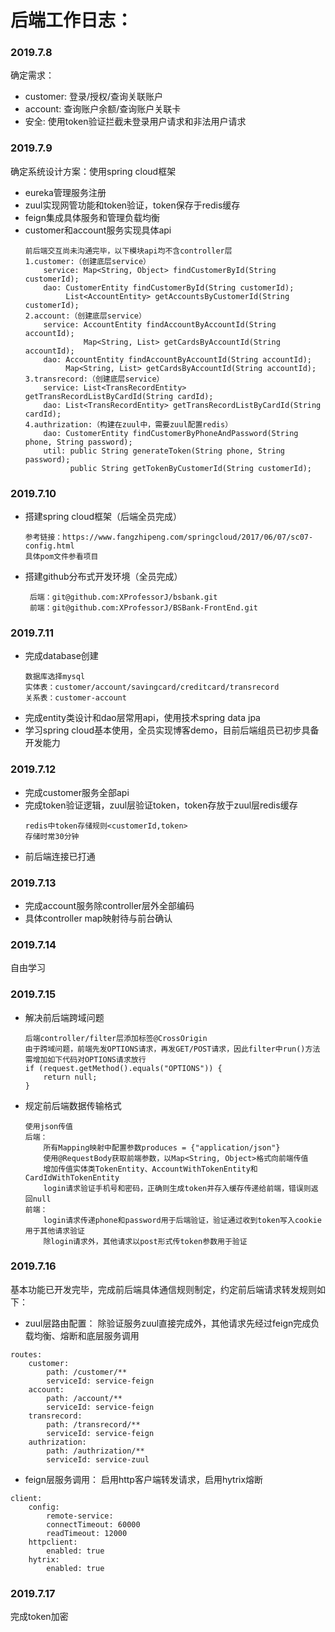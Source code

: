 # 后端工作日志：

### 2019.7.8
确定需求：
* customer: 登录/授权/查询关联账户
* account: 查询账户余额/查询账户关联卡
* 安全: 使用token验证拦截未登录用户请求和非法用户请求

### 2019.7.9
确定系统设计方案：使用spring cloud框架
* eureka管理服务注册
* zuul实现网管功能和token验证，token保存于redis缓存
* feign集成具体服务和管理负载均衡
* customer和account服务实现具体api
   ```
   前后端交互尚未沟通完毕，以下模块api均不含controller层
   1.customer:（创建底层service）
       service: Map<String, Object> findCustomerById(String customerId);
       dao: CustomerEntity findCustomerById(String customerId);
            List<AccountEntity> getAccountsByCustomerId(String customerId);
   2.account:（创建底层service）
       service: AccountEntity findAccountByAccountId(String accountId);
                Map<String, List> getCardsByAccountId(String accountId);
       dao: AccountEntity findAccountByAccountId(String accountId);
            Map<String, List> getCardsByAccountId(String accountId);
   3.transrecord:（创建底层service）
       service: List<TransRecordEntity> getTransRecordListByCardId(String cardId);
       dao: List<TransRecordEntity> getTransRecordListByCardId(String cardId);
   4.authrization:（构建在zuul中，需要zuul配置redis）
       dao: CustomerEntity findCustomerByPhoneAndPassword(String phone, String password);
       util: public String generateToken(String phone, String password);
             public String getTokenByCustomerId(String customerId);
   ```

### 2019.7.10
* 搭建spring cloud框架（后端全员完成）
   ```
   参考链接：https://www.fangzhipeng.com/springcloud/2017/06/07/sc07-config.html
   具体pom文件参看项目
   ```
* 搭建github分布式开发环境（全员完成）
   ```
    后端：git@github.com:XProfessorJ/bsbank.git
    前端：git@github.com:XProfessorJ/BSBank-FrontEnd.git
   ```


### 2019.7.11
* 完成database创建
   ```
   数据库选择mysql
   实体表：customer/account/savingcard/creditcard/transrecord
   关系表：customer-account
   ```
* 完成entity类设计和dao层常用api，使用技术spring data jpa
* 学习spring cloud基本使用，全员实现博客demo，目前后端组员已初步具备开发能力

### 2019.7.12
* 完成customer服务全部api
* 完成token验证逻辑，zuul层验证token，token存放于zuul层redis缓存
   ```
   redis中token存储规则<customerId,token>
   存储时常30分钟
   ```
* 前后端连接已打通

### 2019.7.13
* 完成account服务除controller层外全部编码
* 具体controller map映射待与前台确认

### 2019.7.14
自由学习

### 2019.7.15
* 解决前后端跨域问题
   ```
   后端controller/filter层添加标签@CrossOrigin
   由于跨域问题，前端先发OPTIONS请求，再发GET/POST请求，因此filter中run()方法需增加如下代码对OPTIONS请求放行
   if (request.getMethod().equals("OPTIONS")) {
       return null;
   }
   ```
* 规定前后端数据传输格式
   ```
   使用json传值
   后端：
       所有Mapping映射中配置参数produces = {"application/json"}
       使用@RequestBody获取前端参数，以Map<String, Object>格式向前端传值
       增加传值实体类TokenEntity、AccountWithTokenEntity和CardIdWithTokenEntity
       login请求验证手机号和密码，正确则生成token并存入缓存传递给前端，错误则返回null
   前端：
       login请求传递phone和password用于后端验证，验证通过收到token写入cookie用于其他请求验证
       除login请求外，其他请求以post形式传token参数用于验证
   ```
   
### 2019.7.16
   基本功能已开发完毕，完成前后端具体通信规则制定，约定前后端请求转发规则如下：
   
   * zuul层路由配置：
   除验证服务zuul直接完成外，其他请求先经过feign完成负载均衡、熔断和底层服务调用
   ```
   routes:    
       customer:
           path: /customer/**
           serviceId: service-feign
       account:
           path: /account/**
           serviceId: service-feign
       transrecord:
           path: /transrecord/**
           serviceId: service-feign
       authrization:
           path: /authrization/**
           serviceId: service-zuul
   ```
   * feign层服务调用：
   启用http客户端转发请求，启用hytrix熔断
   ```        
   client:
       config:
           remote-service:
           connectTimeout: 60000
           readTimeout: 12000
       httpclient:
           enabled: true
       hytrix:
           enabled: true
   
   ```

### 2019.7.17
完成token加密